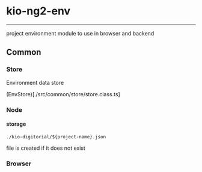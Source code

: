 # kio-ng2-env
-----

project environment module to use in browser and backend

## Common

### Store

Environment data store

(EnvStore)[./src/common/store/store.class.ts]



### Node

#### storage

```./kio-digitorial/${project-name}.json```

file is created if it does not exist


### Browser

